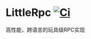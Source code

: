 # LittleRpc [![Ci](https://github.com/nyan233/littlerpc/actions/workflows/ci.yml/badge.svg)](https://github.com/nyan233/littlerpc/actions/workflows/ci.yml)

高性能，跨语言的玩具级RPC实现
